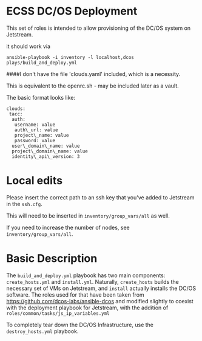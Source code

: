 # ECSS DC/OS Deployment

This set of roles is intended to allow provisioning of the DC/OS system on
Jetstream.

it should work via

`ansible-playbook -i inventory -l localhost,dcos plays/build_and_deploy.yml`
 
####I don't have the file 'clouds.yaml' included, which is a necessity. 

This is equivalent to the openrc.sh - may be included later as a vault.

The basic format looks like:
```
clouds:
 tacc:
  auth: 
   username: value
   auth\_url: value
   project\_name: value
   password: value 
  user\_domain\_name: value
  project\_domain\_name: value
  identity\_api\_version: 3
```
# Local edits
Please insert the correct path to an ssh key that you've added to Jetstream in the `ssh.cfg`.

This will need to be inserted in `inventory/group_vars/all` as well.  

If you need to increase the number of nodes, see `inventory/group_vars/all`.

# Basic Description

The `build_and_deploy.yml` playbook has two main components: `create_hosts.yml` and `install.yml`.
Naturally, `create_hosts` builds the necessary set of VMs on Jetstream, and `install` actually 
installs the DC/OS software. The roles used for that have been taken from
https://github.com/dcos-labs/ansible-dcos
and modified slightly to coexist with the deployment playbook for Jetstream, with the addition of
`roles/common/tasks/js_ip_variables.yml`

To completely tear down the DC/OS Infrastructure, use the `destroy_hosts.yml` playbook.
